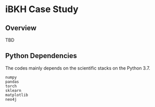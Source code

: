 # iBKH Case Study
## Overview
TBD
## Python Dependencies
The codes mainly depends on the scientific stacks on the Python 3.7.
```
numpy
pandas
torch
sklearn
matplotlib
neo4j
```
